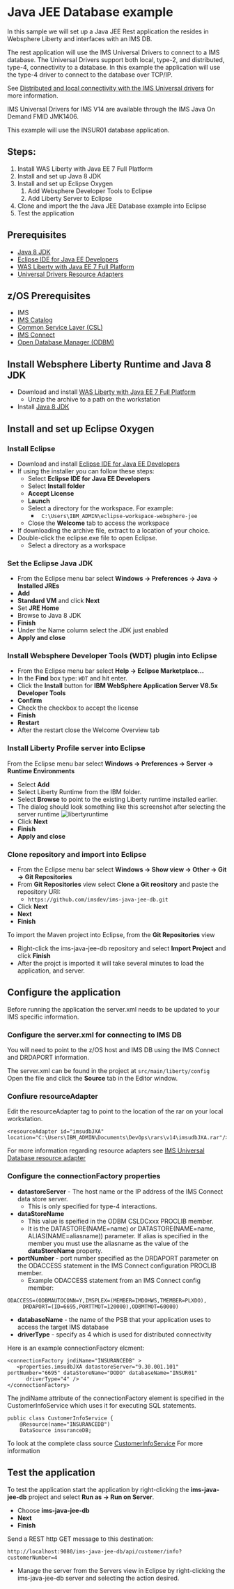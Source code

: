# Java JEE Database example
In this sample we will set up a Java JEE Rest application the resides in Websphere Liberty and interfaces with an IMS DB. 

The rest application will use the IMS Universal Drivers to connect to a IMS database.  The Universal Drivers support both local, type-2, and distributed, type-4, connectivity to a database.  In this example the application will use the type-4 driver to connect to the database over TCP/IP.

See [Distributed and local connectivity with the IMS Universal drivers](https://www.ibm.com/support/knowledgecenter/en/SSEPH2_14.1.0/com.ibm.ims14.doc.apg/ims_odbhowodbworks.htm) for more information.

IMS Universal Drivers for IMS V14 are available through the IMS Java On Demand FMID JMK1406.

This example will use the INSUR01 database application.
 
## Steps:
1. Install WAS Liberty with Java EE 7 Full Platform
1. Install and set up Java 8 JDK
1. Install and set up Eclipse Oxygen
   1. Add Websphere Developer Tools to Eclipse
   1. Add Liberty Server to Eclipse
1. Clone and import the the Java JEE Database example into Eclipse
1. Test the application

## Prerequisites
* [Java 8 JDK](http://www.oracle.com/technetwork/java/javase/downloads/jdk8-downloads-2133151.html)
* [Eclipse IDE for Java EE Developers](http://www.eclipse.org/downloads/eclipse-packages/)
* [WAS Liberty with Java EE 7 Full Platform](https://developer.ibm.com/wasdev/downloads/#asset/runtimes-wlp-javaee7)
* [Universal Drivers Resource Adapters](https://www.ibm.com/support/knowledgecenter/en/SSEPH2_14.1.0/com.ibm.ims14.doc.apg/ims_odbjcatransactionmanagement.htm)

## z/OS Prerequisites
* IMS
* [IMS Catalog](https://www.ibm.com/support/knowledgecenter/en/SSS8QJ_2.2.0/SS6TB2_1.1.0/topics/aty_catalog-overview.htm)
* [Common Service Layer (CSL)](https://www.ibm.com/support/knowledgecenter/en/SSEPH2_14.1.0/com.ibm.ims14.doc.sag/system_intro/ims_csloverview.htm)
* [IMS Connect](https://www.ibm.com/support/knowledgecenter/en/SSEPH2_14.1.0/com.ibm.ims14.doc.ccg/ims_ct_intro.htm)
* [Open Database Manager (ODBM)](https://www.ibm.com/support/knowledgecenter/en/SSEPH2_14.1.0/com.ibm.ims14.doc.sag/system_intro/ims_odbmoverview.htm)

## Install Websphere Liberty Runtime and Java 8 JDK

* Download and install [WAS Liberty with Java EE 7 Full Platform](https://developer.ibm.com/wasdev/downloads/#asset/runtimes-wlp-javaee7)
  * Unzip the archive to a path on the workstation
* Install [Java 8 JDK](http://www.oracle.com/technetwork/java/javase/downloads/jdk8-downloads-2133151.html)
	    
## Install and set up Eclipse Oxygen
### Install Eclipse
* Download and install [Eclipse IDE for Java EE Developers](http://www.eclipse.org/downloads/eclipse-packages/)
* If using the installer you can follow these steps:
  * Select **Eclipse IDE for Java EE Developers** 
  * Select **Install folder**
  * **Accept License**
  * **Launch**
  * Select a directory for the workspace. For example:
     * ` C:\Users\IBM_ADMIN\eclipse-workspace-websphere-jee`
  *  Close the **Welcome** tab to access the workspace
* If downloading the archive file, extract to a location of your choice.
* Double-click the eclipse.exe file to open Eclipse.
  * Select a directory as a workspace

### Set the Eclipse Java JDK
* From the Eclipse menu bar select **Windows -> Preferences -> Java -> Installed JREs**
* **Add**
* **Standard VM** and click **Next**
* Set **JRE Home**
* Browse to Java 8 JDK
* **Finish**
* Under the Name column select the JDK just enabled
* **Apply and close**
					
### Install Websphere Developer Tools (WDT) plugin into Eclipse
* From the Eclipse menu bar select **Help -> Eclipse Marketplace...**
* In the **Find** box type: `WDT` and hit enter.
* Click the **Install** button for **IBM WebSphere Application Server V8.5x Developer Tools**
* **Confirm**
* Check the checkbox to accept the license
* **Finish** 
* **Restart**
* After the restart close the Welcome Overview tab

### Install Liberty Profile server into Eclipse
From the Eclipse menu bar select **Windows -> Preferences -> Server -> Runtime Environments**
* Select **Add**
* Select Liberty Runtime from the IBM folder.
* Select **Browse** to point to the existing Liberty runtime installed earlier.
* The dialog should look something like this screenshot after selecting the server runtime
  ![libertyruntime](./media/new.server.png)
* Click **Next**
* **Finish**
* **Apply and close**

### Clone repository and import into Eclipse
* From the Eclipse menu bar select **Windows -> Show view -> Other -> Git -> Git Repositories**
* From **Git Repositories** view select **Clone a Git reository** and paste the repository URI:
  *  `
  https://github.com/imsdev/ims-java-jee-db.git
  `
* Click **Next**
* **Next**
* **Finish**

To import the Maven project into Eclipse, from the **Git Repositories** view
* Right-click the ims-java-jee-db repository and select **Import Project** and click **Finish**
 * After the projct is imported it will take several minutes to load the application, and server.

## Configure the application

Before running the application the server.xml needs to be updated to your IMS specific information. 

### Configure the server.xml for connecting to IMS DB
You will need to point to the z/OS host and IMS DB using the IMS Connect and DRDAPORT information.

The server.xml can be found in the project at `src/main/liberty/config`  Open the file and click the **Source** tab in the Editor window.

### Confiure resourceAdapter

Edit the resourceAdapter tag to point to the location of the rar on your local workstation.

```
<resourceAdapter id="imsudbJXA" location="C:\Users\IBM_ADMIN\Documents\DevOps\rars\v14\imsudbJXA.rar"/>
```

For more information regarding resource adapters see [IMS Universal Database resource adapter](https://www.ibm.com/support/knowledgecenter/en/SSEPH2_14.1.0/com.ibm.ims14.doc.apg/ims_odbjcaintro.htm)

### Configure the connectionFactory properties
* **datastoreServer** - The host name or the IP address of the IMS Connect data store server.
  * This is only specified for type-4 interactions.
* **dataStoreName**
  * This value is speified in the ODBM CSLDCxxx PROCLIB member. 
  * It is the DATASTORE(NAME=name) or DATASTORE(NAME=name, ALIAS(NAME=aliasname)) parameter. If alias is specified in the member you must use the aliasname as the value of the **dataStoreName** property. 
* **portNumber** - port number specified as the DRDAPORT parameter on the ODACCESS statement in the IMS Connect configuration PROCLIB member.  
  * Example ODACCESS statement from an IMS Connect config member:
```
ODACCESS=(ODBMAUTOCONN=Y,IMSPLEX=(MEMBER=IMDOHWS,TMEMBER=PLXDO),
     DRDAPORT=(ID=6695,PORTTMOT=120000),ODBMTMOT=60000)
```
* **databaseName** - the name of the PSB that your application uses to access the target IMS database
* **driverType** - specify as 4 which is used for distributed connectivity

Here is an example connectionFactory elcment:
```
<connectionFactory jndiName="INSURANCEDB" >
   <properties.imsudbJXA datastoreServer="9.30.001.101" portNumber="6695" dataStoreName="DODO" databaseName="INSUR01" 
      driverType="4" />
</connectionFactory>
```

The jndiName attribute of the connectionFactory element is specified in the CustomerInfoService which uses it for executing SQL statements.
```
public class CustomerInfoService {
	@Resource(name="INSURANCEDB")
	DataSource insuranceDB;
```
To look at the complete class source [CustomerInfoService](https://github.com/imsdev/ims-java-jee-db/blob/master/src/main/java/com/ibm/ims/customer/info/CustomerInfoService.java)
For more information [](
https://www.ibm.com/support/knowledgecenter/en/SSEPH2_14.1.0/com.ibm.ims14.doc.apg/ims_odbjdbcdatasrcconn.htm	
)

## Test the application
To test the application start the application by right-clicking the **ims-java-jee-db** project and select **Run as -> Run on Server**.
* Choose **ims-java-jee-db**
* **Next**
* **Finish**

Send a REST http GET message to this destination:
```
http://localhost:9080/ims-java-jee-db/api/customer/info?customerNumber=4
```
* Manage the server from the Servers view in Eclipse by right-clicking the ims-java-jee-db server and selecting the action desired.
